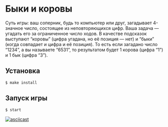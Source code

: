# Быки и коровы

Суть игры: ваш соперник, будь то компьютер или друг, загадывает 4-значное число, состоящее из неповторяющихся цифр. Ваша задача — угадать его за ограниченное число ходов. В качестве подсказок выступают “коровы” (цифра угадана, но её позиция — нет) и “быки” (когда совпадает и цифра и её позиция). То есть если загадано число “1234”, а вы называете “6531”, то результатом будет 1 корова (цифра “1”) и 1 бык (цифра “3”).

## Установка

```
$ make install
```
## Запуск игры

```
$ start
```

[![asciicast](https://asciinema.org/a/Okr3GhOTV8havuVjfMAlsJwjW.svg)](https://asciinema.org/a/Okr3GhOTV8havuVjfMAlsJwjW)
